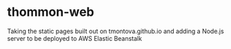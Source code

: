 # thommon-web
Taking the static pages built out on tmontova.github.io and adding a Node.js server to be deployed to AWS Elastic Beanstalk
